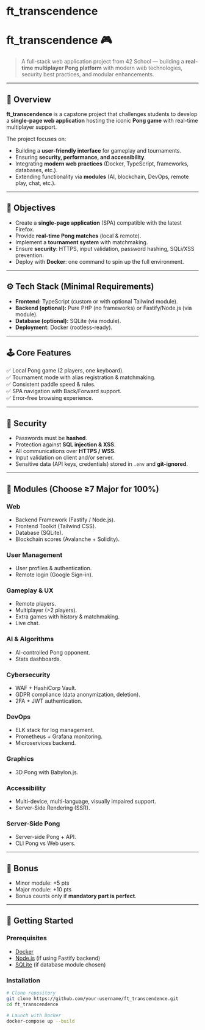 # ft_transcendence
# ft_transcendence 🎮  

> A full-stack web application project from 42 School — building a **real-time multiplayer Pong platform** with modern web technologies, security best practices, and modular enhancements.  

---

## 📖 Overview  
**ft_transcendence** is a capstone project that challenges students to develop a **single-page web application** hosting the iconic **Pong game** with real-time multiplayer support.  

The project focuses on:  
- Building a **user-friendly interface** for gameplay and tournaments.  
- Ensuring **security, performance, and accessibility**.  
- Integrating **modern web practices** (Docker, TypeScript, frameworks, databases, etc.).  
- Extending functionality via **modules** (AI, blockchain, DevOps, remote play, chat, etc.).  

---

## 🎯 Objectives  
- Create a **single-page application** (SPA) compatible with the latest Firefox.  
- Provide **real-time Pong matches** (local & remote).  
- Implement a **tournament system** with matchmaking.  
- Ensure **security**: HTTPS, input validation, password hashing, SQLi/XSS prevention.  
- Deploy with **Docker**: one command to spin up the full environment.  

---

## ⚙️ Tech Stack (Minimal Requirements)  
- **Frontend:** TypeScript (custom or with optional Tailwind module).  
- **Backend (optional):** Pure PHP (no frameworks) or Fastify/Node.js (via module).  
- **Database (optional):** SQLite (via module).  
- **Deployment:** Docker (rootless-ready).  

---

## 🕹️ Core Features  
✅ Local Pong game (2 players, one keyboard).  
✅ Tournament mode with alias registration & matchmaking.  
✅ Consistent paddle speed & rules.  
✅ SPA navigation with Back/Forward support.  
✅ Error-free browsing experience.  

---

## 🔐 Security  
- Passwords must be **hashed**.  
- Protection against **SQL injection & XSS**.  
- All communications over **HTTPS / WSS**.  
- Input validation on client and/or server.  
- Sensitive data (API keys, credentials) stored in `.env` and **git-ignored**.  

---

## 🧩 Modules (Choose ≥7 Major for 100%)  

### Web  
- Backend Framework (Fastify / Node.js).  
- Frontend Toolkit (Tailwind CSS).  
- Database (SQLite).  
- Blockchain scores (Avalanche + Solidity).  

### User Management  
- User profiles & authentication.  
- Remote login (Google Sign-in).  

### Gameplay & UX  
- Remote players.  
- Multiplayer (>2 players).  
- Extra games with history & matchmaking.  
- Live chat.  

### AI & Algorithms  
- AI-controlled Pong opponent.  
- Stats dashboards.  

### Cybersecurity  
- WAF + HashiCorp Vault.  
- GDPR compliance (data anonymization, deletion).  
- 2FA + JWT authentication.  

### DevOps  
- ELK stack for log management.  
- Prometheus + Grafana monitoring.  
- Microservices backend.  

### Graphics  
- 3D Pong with Babylon.js.  

### Accessibility  
- Multi-device, multi-language, visually impaired support.  
- Server-Side Rendering (SSR).  

### Server-Side Pong  
- Server-side Pong + API.  
- CLI Pong vs Web users.  

---

## 🌟 Bonus  
- Minor module: +5 pts  
- Major module: +10 pts  
- Bonus counts only if **mandatory part is perfect**.  

---

## 🚀 Getting Started  

### Prerequisites  
- [Docker](https://www.docker.com/)  
- [Node.js](https://nodejs.org/) (if using Fastify backend)  
- [SQLite](https://www.sqlite.org/) (if database module chosen)  

### Installation  
```bash
# Clone repository
git clone https://github.com/your-username/ft_transcendence.git
cd ft_transcendence

# Launch with Docker
docker-compose up --build

